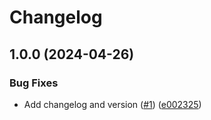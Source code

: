 # Changelog

## 1.0.0 (2024-04-26)


### Bug Fixes

* Add changelog and version ([#1](https://github.com/Remote-Falcon/remote-falcon-ui/issues/1)) ([e002325](https://github.com/Remote-Falcon/remote-falcon-ui/commit/e002325a9ee49ffef62205c5d1c1f995829761b0))
